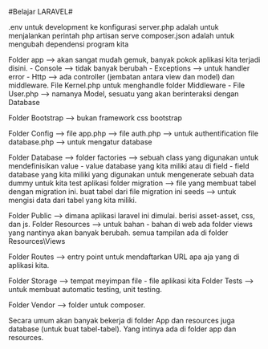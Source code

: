 #Belajar LARAVEL#

.env untuk development ke konfigurasi
server.php adalah untuk menjalankan perintah php artisan serve
composer.json adalah untuk mengubah dependensi program kita

Folder app --> akan sangat mudah gemuk, banyak pokok aplikasi kita terjadi disini.
    - Console --> tidak banyak berubah
    - Exceptions --> untuk handler error
    - Http --> ada controller (jembatan antara view dan model) dan middleware. File Kernel.php untuk menghandle folder Middleware
    - File User.php --> namanya Model, sesuatu yang akan berinteraksi dengan Database

Folder Bootstrap --> bukan framework css bootstrap

Folder Config --> 
    file app.php -->
    file auth.php --> untuk authentification
    file database.php --> untuk mengatur database

Folder Database -->
    folder factories --> sebuah class yang digunakan untuk mendefinisikan value - value database yang kita miliki atau di field - field database yang kita miliki yang digunakan untuk mengenerate sebuah data dummy untuk kita test aplikasi
    folder migration --> file yang membuat tabel dengan migration ini. buat tabel dari file migration ini
    seeds --> untuk mengisi data dari tabel yang kita miliki.

Folder Public --> dimana aplikasi laravel ini dimulai. berisi asset-asset, css, dan js.
Folder Resources --> untuk bahan - bahan di web
    ada folder views yang nantinya akan banyak berubah. semua tampilan ada di folder Resources\Views

Folder Routes --> entry point untuk mendaftarkan URL apa aja yang di aplikasi kita.

Folder Storage --> tempat meyimpan file - file aplikasi kita
Folder Tests --> untuk membuat automatic testing, unit testing.

Folder Vendor --> folder untuk composer. 

Secara umum akan banyak bekerja di folder App dan resources juga database (untuk buat tabel-tabel). Yang intinya ada di folder app dan resources. 
